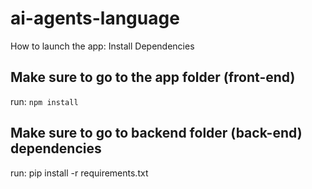 # ai-agents-language

How to launch the app: Install Dependencies

## Make sure to go to the app folder (front-end)
run: `npm install`

## Make sure to go to backend folder (back-end) dependencies
run: pip install -r requirements.txt